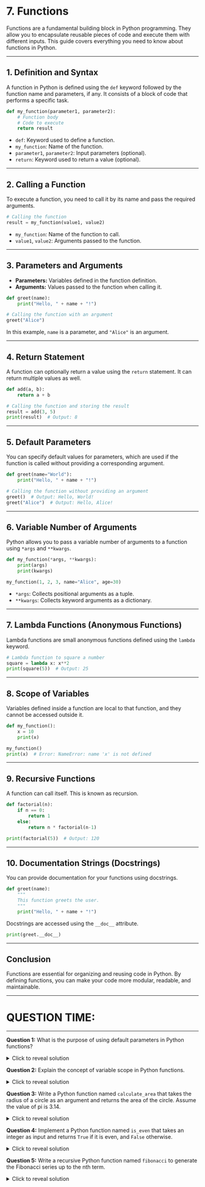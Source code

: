 # 7. Functions

Functions are a fundamental building block in Python programming. They allow you to encapsulate reusable pieces of code and execute them with different inputs. This guide covers everything you need to know about functions in Python.

---

## 1. Definition and Syntax

A function in Python is defined using the `def` keyword followed by the function name and parameters, if any. It consists of a block of code that performs a specific task.

```python
def my_function(parameter1, parameter2):
    # Function body
    # Code to execute
    return result
```

- `def`: Keyword used to define a function.
- `my_function`: Name of the function.
- `parameter1`, `parameter2`: Input parameters (optional).
- `return`: Keyword used to return a value (optional).

---

## 2. Calling a Function

To execute a function, you need to call it by its name and pass the required arguments.

```python
# Calling the function
result = my_function(value1, value2)
```

- `my_function`: Name of the function to call.
- `value1`, `value2`: Arguments passed to the function.

---

## 3. Parameters and Arguments

- **Parameters:** Variables defined in the function definition.
- **Arguments:** Values passed to the function when calling it.

```python
def greet(name):
    print("Hello, " + name + "!")

# Calling the function with an argument
greet("Alice")
```

In this example, `name` is a parameter, and `"Alice"` is an argument.

---

## 4. Return Statement

A function can optionally return a value using the `return` statement. It can return multiple values as well.

```python
def add(a, b):
    return a + b

# Calling the function and storing the result
result = add(3, 5)
print(result)  # Output: 8
```

---

## 5. Default Parameters

You can specify default values for parameters, which are used if the function is called without providing a corresponding argument.

```python
def greet(name="World"):
    print("Hello, " + name + "!")

# Calling the function without providing an argument
greet()  # Output: Hello, World!
greet("Alice")  # Output: Hello, Alice!
```

---

## 6. Variable Number of Arguments

Python allows you to pass a variable number of arguments to a function using `*args` and `**kwargs`.

```python
def my_function(*args, **kwargs):
    print(args)
    print(kwargs)

my_function(1, 2, 3, name="Alice", age=30)
```

- `*args`: Collects positional arguments as a tuple.
- `**kwargs`: Collects keyword arguments as a dictionary.

---

## 7. Lambda Functions (Anonymous Functions)

Lambda functions are small anonymous functions defined using the `lambda` keyword.

```python
# Lambda function to square a number
square = lambda x: x**2
print(square(5))  # Output: 25
```

---

## 8. Scope of Variables

Variables defined inside a function are local to that function, and they cannot be accessed outside it.

```python
def my_function():
    x = 10
    print(x)

my_function()
print(x)  # Error: NameError: name 'x' is not defined
```

---

## 9. Recursive Functions

A function can call itself. This is known as recursion.

```python
def factorial(n):
    if n == 0:
        return 1
    else:
        return n * factorial(n-1)

print(factorial(5))  # Output: 120
```

---

## 10. Documentation Strings (Docstrings)

You can provide documentation for your functions using docstrings.

```python
def greet(name):
    """
    This function greets the user.
    """
    print("Hello, " + name + "!")
```

Docstrings are accessed using the `__doc__` attribute.

```python
print(greet.__doc__)
```

---

## Conclusion

Functions are essential for organizing and reusing code in Python. By defining functions, you can make your code more modular, readable, and maintainable.

---

# QUESTION TIME:

---

**Question 1:**
What is the purpose of using default parameters in Python functions?

<details>
<summary>Click to reveal solution</summary>

**Answer:**
Default parameters in Python functions allow you to specify a default value for a parameter, which is used if the function is called without providing a corresponding argument for that parameter. This provides flexibility and allows the function to be called with fewer arguments in certain cases.
</details>

**Question 2:**
Explain the concept of variable scope in Python functions.

<details>
<summary>Click to reveal solution</summary>

**Answer:**
Variable scope refers to the visibility of variables within a program. In Python functions, variables defined inside the function are local to that function and cannot be accessed outside of it. However, variables defined outside of any function (global variables) can be accessed from within functions.
</details>

**Question 3:**
Write a Python function named `calculate_area` that takes the radius of a circle as an argument and returns the area of the circle. Assume the value of pi is 3.14.

<details>
<summary>Click to reveal solution</summary>

**Answer:**
```python
def calculate_area(radius):
    return 3.14 * radius ** 2
```
</details>

**Question 4:**
Implement a Python function named `is_even` that takes an integer as input and returns `True` if it is even, and `False` otherwise.

<details>
<summary>Click to reveal solution</summary>

**Answer:**
```python
def is_even(n):
    return n % 2 == 0
```
</details>

**Question 5:**
Write a recursive Python function named `fibonacci` to generate the Fibonacci series up to the nth term.

<details>
<summary>Click to reveal solution</summary>

**Answer:**
```python
def fibonacci(n):
    if n <= 1:
        return n
    else:
        return fibonacci(n-1) + fibonacci(n-2)
```
</details>
